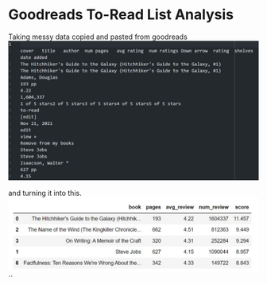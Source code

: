 # Goodreads To-Read List Analysis

Taking messy data copied and pasted from goodreads
![messy data](images/messy_data.jpg)

and turning it into this.
![clean data](images/clean_data.jpg)``
